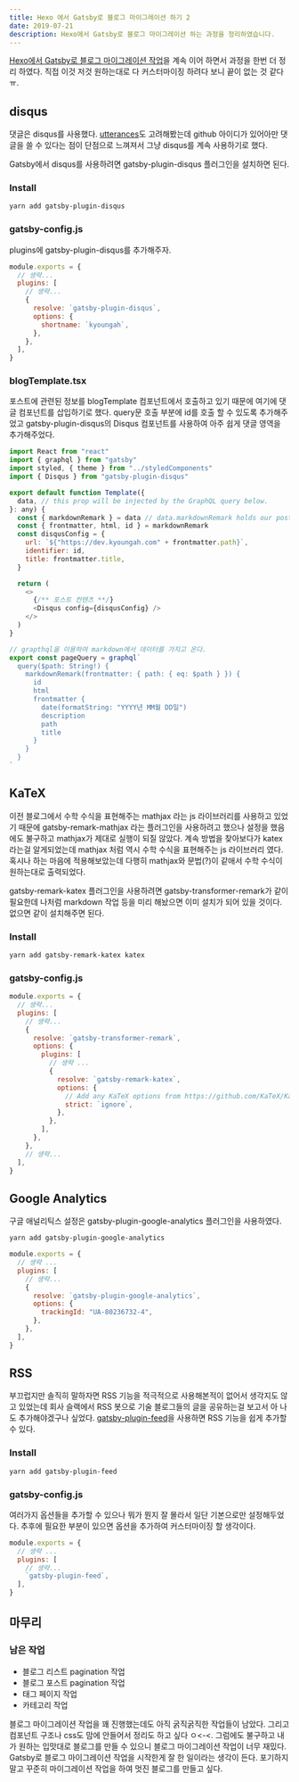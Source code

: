 ```yaml
---
title: Hexo 에서 Gatsby로 블로그 마이그레이션 하기 2
date: 2019-07-21
description: Hexo에서 Gatsby로 블로그 마이그레이션 하는 과정을 정리하였습니다.
---
```


[Hexo에서 Gatsby로 블로그 마이그레이션 작업](/etc/blog-migration/)을 계속 이어 하면서 과정을 한번 더 정리 하였다. 직접 이것 저것 원하는대로 다 커스터마이징 하려다 보니 끝이 없는 것 같다 ㅠ.

## disqus

댓글은 disqus를 사용했다. [utterances](https://github.com/utterance/utterances)도 고려해봤는데 github 아이디가 있어아만 댓글을 쓸 수 있다는 점이 단점으로 느껴져서 그냥 disqus를 계속 사용하기로 했다.

Gatsby에서 disqus를 사용하려면 gatsby-plugin-disqus 플러그인을 설치하면 된다.

### Install

```bash
yarn add gatsby-plugin-disqus
```

### gatsby-config.js

plugins에 gatsby-plugin-disqus를 추가해주자.

```javascript
module.exports = {
  // 생략...
  plugins: [
    // 생략...
    {
      resolve: `gatsby-plugin-disqus`,
      options: {
        shortname: `kyoungah`,
      },
    },
  ],
}
```

### blogTemplate.tsx

포스트에 관련된 정보를 blogTemplate 컴포넌트에서 호출하고 있기 때문에 여기에 댓글 컴포넌트를 삽입하기로 했다. query문 호출 부분에 id를 호출 할 수 있도록 추가해주었고 gatsby-plugin-disqus의 Disqus 컴포넌트를 사용하여 아주 쉽게 댓글 영역을 추가해주었다.

```javascript
import React from "react"
import { graphql } from "gatsby"
import styled, { theme } from "../styledComponents"
import { Disqus } from "gatsby-plugin-disqus"

export default function Template({
  data, // this prop will be injected by the GraphQL query below.
}: any) {
  const { markdownRemark } = data // data.markdownRemark holds our post data
  const { frontmatter, html, id } = markdownRemark
  const disqusConfig = {
    url: `${"https://dev.kyoungah.com" + frontmatter.path}`,
    identifier: id,
    title: frontmatter.title,
  }

  return (
    <>
      {/** 포스트 컨텐츠 **/}
      <Disqus config={disqusConfig} />
    </>
  )
}

// grapthql을 이용하여 markdown에서 데이터를 가지고 온다.
export const pageQuery = graphql`
  query($path: String!) {
    markdownRemark(frontmatter: { path: { eq: $path } }) {
      id
      html
      frontmatter {
        date(formatString: "YYYY년 MM월 DD일")
        description
        path
        title
      }
    }
  }
`
```

## KaTeX

이전 블로그에서 수학 수식을 표현해주는 mathjax 라는 js 라이브러리를 사용하고 있었기 때문에 gatsby-remark-mathjax 라는 플러그인을 사용하려고 했으나 설정을 했음에도 불구하고 mathjax가 제대로 실행이 되질 않았다. 계속 방법을 찾아보다가 katex라는걸 알게되었는데 mathjax 처럼 역시 수학 수식을 표현해주는 js 라이브러리 였다. 혹시나 하는 마음에 적용해보았는데 다행히 mathjax와 문법(?)이 같애서 수학 수식이 원하는대로 출력되었다.

gatsby-remark-katex 플러그인을 사용하려면 gatsby-transformer-remark가 같이 필요한데 나처럼 markdown 작업 등을 미리 해놨으면 이미 설치가 되어 있을 것이다. 없으면 같이 설치해주면 된다.

### Install

```bash
yarn add gatsby-remark-katex katex
```

### gatsby-config.js

```javascript
module.exports = {
  // 생략...
  plugins: [
    // 생략...
    {
      resolve: `gatsby-transformer-remark`,
      options: {
        plugins: [
          // 생략 ...
          {
            resolve: `gatsby-remark-katex`,
            options: {
              // Add any KaTeX options from https://github.com/KaTeX/KaTeX/blob/master/docs/options.md here
              strict: `ignore`,
            },
          },
        ],
      },
    },
    // 생략...
  ],
}
```

## Google Analytics

구글 애널리틱스 설정은 gatsby-plugin-google-analytics 플러그인을 사용하였다.

```bash
yarn add gatsby-plugin-google-analytics
```

```javascript
module.exports = {
  // 생략 ...
  plugins: [
    // 생략...
    {
      resolve: `gatsby-plugin-google-analytics`,
      options: {
        trackingId: "UA-80236732-4",
      },
    },
  ],
}
```

## RSS

부끄럽지만 솔직히 말하자면 RSS 기능을 적극적으로 사용해본적이 없어서 생각지도 않고 있었는데 회사 슬랙에서 RSS 봇으로 기술 블로그들의 글을 공유하는걸 보고서 아 나도 추가해야겠구나 싶었다. [gatsby-plugin-feed](https://www.gatsbyjs.org/packages/gatsby-plugin-feed/)을 사용하면 RSS 기능을 쉽게 추가할 수 있다.

### Install

```markdown
yarn add gatsby-plugin-feed
```

### gatsby-config.js

여러가지 옵션들을 추가할 수 있으나 뭐가 뭔지 잘 몰라서 일단 기본으로만 설정해두었다. 추후에 필요한 부분이 있으면 옵션을 추가하여 커스터마이징 할 생각이다.

```javascript
module.exports = {
  // 생략 ...
  plugins: [
    // 생략...
    `gatsby-plugin-feed`,
  ],
}
```

## 마무리
### 남은 작업
- 블로그 리스트 pagination 작업
- 블로그 포스트 pagination 작업
- 태그 페이지 작업
- 카테고리 작업

블로그 마이그레이션 작업을 꽤 진행했는데도 아직 굵직굵직한 작업들이 남았다. 그리고 컴포넌트 구조나 css도 맘에 안들어서 정리도 하고 싶다 ㅇ<-<. 그럼에도 불구하고 내가 원하는 입맛대로 블로그를 만들 수 있으니 블로그 마이그레이션 작업이 너무 재밌다. Gatsby로 블로그 마이그레이션 작업을 시작한게 잘 한 일이라는 생각이 든다. 포기하지말고 꾸준히 마이그레이션 작업을 하여 멋진 블로그를 만들고 싶다.